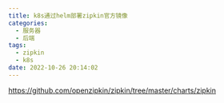 ```yaml
---
title: k8s通过helm部署zipkin官方镜像
categories:
  - 服务器
  - 后端
tags:
  - zipkin
  - k8s
date: 2022-10-26 20:14:02
---
```


https://github.com/openzipkin/zipkin/tree/master/charts/zipkin